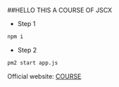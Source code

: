 ##HELLO THIS A COURSE OF JSCX 

* Step 1

```bash
npm i
```

* Step 2

```bash
pm2 start app.js
```
Official website: [COURSE](https://owu.com.ua/)